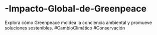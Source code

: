 # -Impacto-Global-de-Greenpeace
Explora cómo Greenpeace moldea la conciencia ambiental y promueve soluciones sostenibles. #CambioClimático #Conservación
